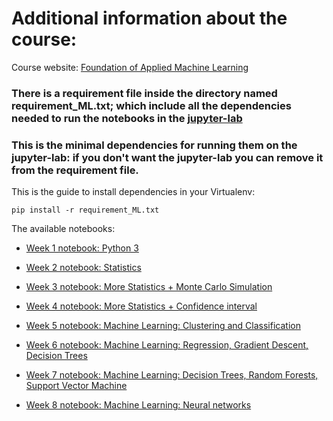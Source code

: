 # Additional information about the course:

Course website: [Foundation of Applied Machine Learning](https://abtinshahidi.github.io/teaching/2019-summer-foundation-machine-learning)

### There is a requirement file inside the directory named requirement_ML.txt; which include all the dependencies needed to run the notebooks in the [jupyter-lab](https://github.com/jupyterlab/jupyterlab)

### **This is the minimal dependencies for running them on the jupyter-lab**: if you don't want the jupyter-lab  you can remove it from the requirement file.

This is the guide to install dependencies in your Virtualenv:
```shell
pip install -r requirement_ML.txt
```


The available notebooks:

* [Week 1 notebook: Python 3](https://github.com/abtinshahidi/Foundation_applied_machine_learning/blob/master/notebooks/week1/week1.ipynb)

* [Week 2 notebook: Statistics](https://github.com/abtinshahidi/Foundation_applied_machine_learning/blob/master/notebooks/week2/week2.ipynb)


* [Week 3 notebook: More Statistics + Monte Carlo Simulation](https://github.com/abtinshahidi/Foundation_applied_machine_learning/blob/master/notebooks/week3/week3.ipynb)


* [Week 4 notebook:  More Statistics + Confidence interval](https://github.com/abtinshahidi/Foundation_applied_machine_learning/blob/master/notebooks/week4/week4.ipynb)


* [Week 5 notebook: Machine Learning: Clustering and Classification](https://github.com/abtinshahidi/Foundation_applied_machine_learning/blob/master/notebooks/week5/week5.ipynb)


* [Week 6 notebook: Machine Learning: Regression, Gradient Descent, Decision Trees](https://github.com/abtinshahidi/Foundation_applied_machine_learning/blob/master/notebooks/week6/week6.ipynb)


* [Week 7 notebook: Machine Learning: Decision Trees, Random Forests, Support Vector Machine](https://github.com/abtinshahidi/Foundation_applied_machine_learning/blob/master/notebooks/week7/week7.ipynb)


* [Week 8 notebook: Machine Learning: Neural networks](https://github.com/abtinshahidi/Foundation_applied_machine_learning/blob/master/notebooks/week8/week8.ipynb)
